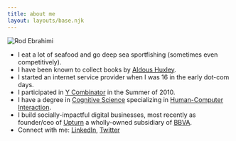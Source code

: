 ```yaml
---
title: about me
layout: layouts/base.njk
---
```


![Rod Ebrahimi](/images/rod-avatar042019.png)

* I eat a lot of seafood and go deep sea sportfishing (sometimes even competitively).
* I have been known to collect books by [Aldous Huxley](https://en.wikipedia.org/wiki/Aldous_Huxley).
* I started an internet service provider when I was 16 in the early dot-com days.
* I participated in [Y Combinator](https://ycombinator.com) in the Summer of 2010.
* I have a degree in [Cognitive Science](https://en.wikipedia.org/wiki/Cognitive_science) specializing in [Human-Computer Interaction](https://en.wikipedia.org/wiki/Human%E2%80%93computer_interaction).
* I build socially-impactful digital businesses, most recently as founder/ceo of [Upturn](https://upturncredit.com) a wholly-owned subsidiary of [BBVA](https://bbvausa.com).
* Connect with me: [LinkedIn](https://linkedin.com/in/rodebrahimi), [Twitter](https://twitter.com/innovatebig)
